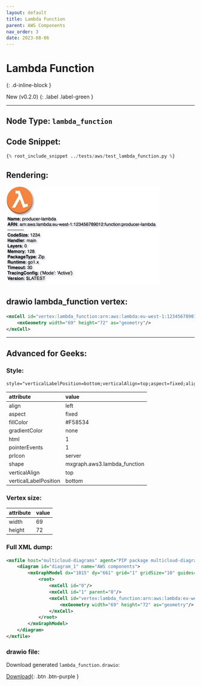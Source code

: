 ```yaml
---
layout: default
title: Lambda Function
parent: AWS Components
nav_order: 3
date: 2023-08-06
---
```


# Lambda Function
{: .d-inline-block }

New (v0.2.0)
{: .label .label-green }


---

## Node Type: ``lambda_function``

## Code Snippet:

```python
{% root_include_snippet ../tests/aws/test_lambda_function.py %}
```

## Rendering:

![lambda](output/jpg/lambda_function.jpg)

## drawio lambda_function vertex:

```xml
<mxCell id="vertex:lambda_function:arn:aws:lambda:eu-west-1:123456789012:function:producer-lambda" parent="1" vertex="1">
    <mxGeometry width="69" height="72" as="geometry"/>
</mxCell>
```
---

## Advanced for Geeks:

### Style:
```html
style="verticalLabelPosition=bottom;verticalAlign=top;aspect=fixed;align=left;pointerEvents=1;shape=mxgraph.aws3.lambda_function;prIcon=server;fillColor=#F58534;gradientColor=none;html=1;"
```

| attribute | value |
|:----------|:------|
|align| left |
|aspect| fixed |
|fillColor| #F58534 |
|gradientColor| none |
|html| 1 |
|pointerEvents| 1 |
|prIcon| server |
|shape| mxgraph.aws3.lambda_function |
|verticalAlign| top |
|verticalLabelPosition| bottom |

### Vertex size:

| attribute | value |
|:---------|:-----------|
| width    | 69  |
| height   |72|

### Full XML dump:
```xml
<mxfile host="multicloud-diagrams" agent="PIP package multicloud-diagrams. Generate resources in draw.io compatible format for Cloud infrastructure. Copyrights @ Roman Tsypuk 2023. MIT license." type="MultiCloud">
    <diagram id="diagram_1" name="AWS components">
        <mxGraphModel dx="1015" dy="661" grid="1" gridSize="10" guides="1" tooltips="1" connect="1" arrows="1" fold="1" page="1" pageScale="1" pageWidth="850" pageHeight="1100" math="0" shadow="1">
            <root>
                <mxCell id="0"/>
                <mxCell id="1" parent="0"/>
                <mxCell id="vertex:lambda_function:arn:aws:lambda:eu-west-1:123456789012:function:producer-lambda" value="&lt;b&gt;Name&lt;/b&gt;: producer-lambda&lt;BR&gt;&lt;b&gt;ARN&lt;/b&gt;: arn:aws:lambda:eu-west-1:123456789012:function:producer-lambda&lt;BR&gt;-----------&lt;BR&gt;&lt;b&gt;CodeSize&lt;/b&gt;: 1234&lt;BR&gt;&lt;b&gt;Handler&lt;/b&gt;: main&lt;BR&gt;&lt;b&gt;Layers&lt;/b&gt;: 0&lt;BR&gt;&lt;b&gt;Memory&lt;/b&gt;: 128&lt;BR&gt;&lt;b&gt;PackageType&lt;/b&gt;: Zip&lt;BR&gt;&lt;b&gt;Runtime&lt;/b&gt;: go1.x&lt;BR&gt;&lt;b&gt;Timeout&lt;/b&gt;: 30&lt;BR&gt;&lt;b&gt;TracingConfig&lt;/b&gt;: {'Mode': 'Active'}&lt;BR&gt;&lt;b&gt;Version&lt;/b&gt;: $LATEST" style="verticalLabelPosition=bottom;verticalAlign=top;aspect=fixed;align=left;pointerEvents=1;shape=mxgraph.aws3.lambda_function;prIcon=server;fillColor=#F58534;gradientColor=none;html=1;" parent="1" vertex="1">
                    <mxGeometry width="69" height="72" as="geometry"/>
                </mxCell>
            </root>
        </mxGraphModel>
    </diagram>
</mxfile>
```

### drawio file:

Download generated ``lambda_function.drawio``:

[Download](output/drawio/lambda_function.drawio){: .btn .btn-purple }